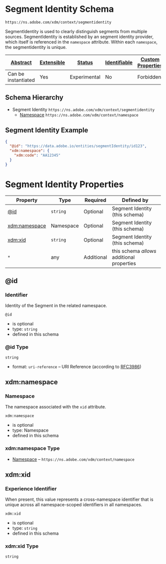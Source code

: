 
# Segment Identity Schema

```
https://ns.adobe.com/xdm/context/segmentidentity
```

SegmentIdentity is used to clearly distinguish segments from multiple sources. SegmentIdentity is established by an segment identity provider, which itself is referenced in the `namespace` attribute. Within each `namespace`, the segmentidentity is unique.

| [Abstract](../../abstract.md) | [Extensible](../../extensions.md) | [Status](../../status.md) | [Identifiable](../../id.md) | [Custom Properties](../../extensions.md) | [Additional Properties](../../extensions.md) | Defined In |
|-------------------------------|-----------------------------------|---------------------------|-----------------------------|------------------------------------------|----------------------------------------------|------------|
| Can be instantiated | Yes | Experimental | No | Forbidden | Permitted | [context/segmentidentity.schema.json](context/segmentidentity.schema.json) |
## Schema Hierarchy

* Segment Identity `https://ns.adobe.com/xdm/context/segmentidentity`
  * [Namespace](namespace.schema.md) `https://ns.adobe.com/xdm/context/namespace`


## Segment Identity Example
```json
{
  "@id": "https://data.adobe.io/entities/segmentIdentity/id123",
  "xdm:namespace": {
    "xdm:code": "AA12345"
  }
}
```

# Segment Identity Properties

| Property | Type | Required | Defined by |
|----------|------|----------|------------|
| [@id](#@id) | `string` | Optional | Segment Identity (this schema) |
| [xdm:namespace](#xdmnamespace) | Namespace | Optional | Segment Identity (this schema) |
| [xdm:xid](#xdmxid) | `string` | Optional | Segment Identity (this schema) |
| `*` | any | Additional | this schema *allows* additional properties |

## @id
### Identifier

Identity of the Segment in the related namespace.

`@id`
* is optional
* type: `string`
* defined in this schema

### @id Type


`string`
* format: `uri-reference` – URI Reference (according to [RFC3986](https://tools.ietf.org/html/rfc3986))






## xdm:namespace
### Namespace

The namespace associated with the `xid` attribute.

`xdm:namespace`
* is optional
* type: Namespace
* defined in this schema

### xdm:namespace Type


* [Namespace](namespace.schema.md) – `https://ns.adobe.com/xdm/context/namespace`





## xdm:xid
### Experience Identifier

When present, this value represents a cross-namespace identifier that is unique across all namespace-scoped identifiers in all namespaces.

`xdm:xid`
* is optional
* type: `string`
* defined in this schema

### xdm:xid Type


`string`





